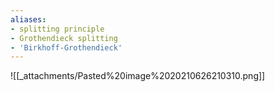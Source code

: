 ```yaml
---
aliases:
- splitting principle
- Grothendieck splitting
- 'Birkhoff-Grothendieck'
---
```















![[_attachments/Pasted%20image%2020210626210310.png]]
